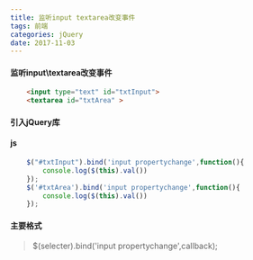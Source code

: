 ```yaml
---
title: 监听input textarea改变事件
tags: 前端
categories: jQuery
date: 2017-11-03
---
```


#### 监听input\textarea改变事件
```html
    <input type="text" id="txtInput">
    <textarea id="txtArea" >
```

<!-- more -->
#### 引入jQuery库

#### js

```javascript
    $("#txtInput").bind('input propertychange',function(){
        console.log($(this).val())
    });
    $('#txtArea').bind('input propertychange',function(){
        console.log($(this).val())
    });
```

#### 主要格式
> $(selecter).bind('input propertychange',callback);